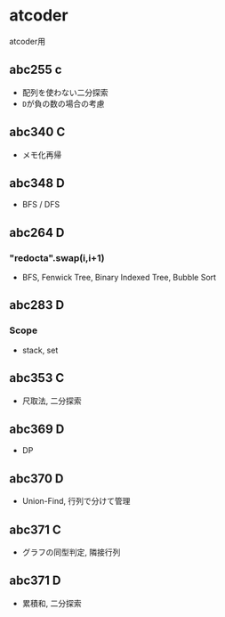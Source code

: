 # atcoder
atcoder用

## abc255 c
* 配列を使わない二分探索
* `D`が負の数の場合の考慮

## abc340 C
* メモ化再帰

## abc348 D
* BFS / DFS

## abc264 D 
### "redocta".swap(i,i+1)
* BFS, Fenwick Tree, Binary Indexed Tree, Bubble Sort

## abc283 D
### Scope
* stack, set

## abc353 C
* 尺取法, 二分探索

## abc369 D
* DP

## abc370 D
* Union-Find, 行列で分けて管理

## abc371 C
* グラフの同型判定, 隣接行列

## abc371 D
* 累積和, 二分探索
